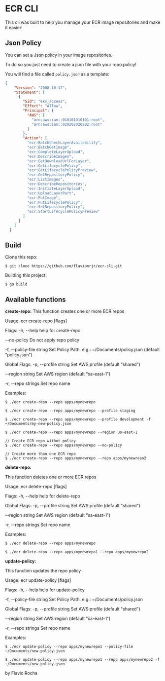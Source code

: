 ECR CLI
=======

This cli was built to help you manage your ECR image repositories and make it easier!

## Json Policy

You can set a Json policy in your image repositories.

To do so you just need to create a json file with your repo policy!

You will find a file called `policy.json` as a template:
```json
{
	"Version": "2008-10-17",
	"Statement": [
	  {
		"Sid": "eks_access",
		"Effect": "Allow",
		"Principal": {
		  "AWS": [
			"arn:aws:iam::010101010101:root",
			"arn:aws:iam::020202020202:root"
		  ]
		},
		"Action": [
		  "ecr:BatchCheckLayerAvailability",
		  "ecr:BatchGetImage",
		  "ecr:CompleteLayerUpload",
		  "ecr:DescribeImages",
		  "ecr:GetDownloadUrlForLayer",
		  "ecr:GetLifecyclePolicy",
		  "ecr:GetLifecyclePolicyPreview",
		  "ecr:GetRepositoryPolicy",
		  "ecr:ListImages",
		  "ecr:DescribeRepositories",
		  "ecr:InitiateLayerUpload",
		  "ecr:UploadLayerPart",
		  "ecr:PutImage",
		  "ecr:PutLifecyclePolicy",
		  "ecr:SetRepositoryPolicy",
		  "ecr:StartLifecyclePolicyPreview"
		]
	  }
	]
  }
```

## Build

Clone this repo:
```shell
$ git clone https://github.com/flaviomrjr/ecr-cli.git
```

Building this project:
```shell
$ go build
```

## Available functions

**create-repo:**
This function creates one or more ECR repos

Usage:
  ecr create-repo [flags]

Flags:
  -h, --help                 help for create-repo

  --no-policy            Do not apply repo policy
  
  -f, --policy-file string   Set Policy Path. e.g.: ~/Documents/policy.json (default "policy.json")

Global Flags:
  -p, --profile string   Set AWS profile (default "shared")
  
  --region string    Set AWS region (default "sa-east-1")
  
  -r, --repo strings     Set repo name

Examples:
```shell
$ ./ecr create-repo --repo apps/mynewrepo

$ ./ecr create-repo --repo apps/mynewrepo --profile staging

$ ./ecr create-repo --repo apps/mynewrepo --profile development -f ~/Documents/my-new-policy.json

$ ./ecr create-repo --repo apps/mynewrepo --region us-east-1

// Create ECR repo withot policy
$ ./ecr create-repo --repo apps/mynewrepo --no-policy

// Create more than one ECR repo
$ ./ecr create-repo --repo apps/mynewrepo --repo apps/mynewrepo2
```

**delete-repo:**

This function deletes one or more ECR repos

Usage:
  ecr delete-repo [flags]

Flags:
  -h, --help   help for delete-repo

Global Flags:
  -p, --profile string   Set AWS profile (default "shared")

--region string    Set AWS region (default "sa-east-1")

  -r, --repo strings     Set repo name

Examples:
```shell
$ ./ecr delete-repo --repo apps/mynewrepo

$ ./ecr delete-repo --repo apps/mynewrepo1 --repo apps/mynewrepo2
```

**update-policy:**

This function updates the repo policy

Usage:
  ecr update-policy [flags]

Flags:
  -h, --help                 help for update-policy
  
  -f, --policy-file string   Set Policy Path. e.g.: ~/Documents/policy.json

Global Flags:
  -p, --profile string   Set AWS profile (default "shared")

  --region string    Set AWS region (default "sa-east-1")
  
  -r, --repo strings     Set repo name

Examples:
```shell
$ ./ecr update-policy --repo apps/mynewrepo1 --policy-file ~/Documents/new-policy.json

$ ./ecr update-policy --repo apps/mynewrepo1 --repo apps/mynewrepo2 -f ~/Documents/new-policy.json
```

by Flavio Rocha
